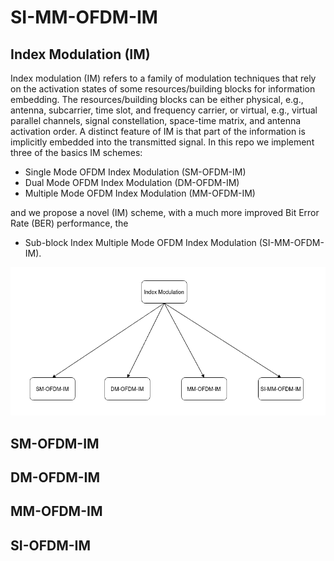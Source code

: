 # SI-MM-OFDM-IM


## Index Modulation (IM)

Index modulation (IM) refers to a family of modulation techniques that rely on the activation states of some resources/building blocks for information embedding. The resources/building blocks can be either physical, e.g., antenna, subcarrier, time slot, and frequency carrier, or virtual, e.g., virtual parallel channels, signal constellation, space-time matrix, and antenna activation order. A distinct feature of IM is that part of the information is implicitly embedded into the transmitted signal.
In this repo we implement three of the basics IM schemes:
* Single Mode OFDM Index Modulation (SM-OFDM-IM)
* Dual Mode OFDM Index Modulation (DM-OFDM-IM)
* Multiple Mode OFDM Index Modulation (MM-OFDM-IM)

and we propose a novel (IM) scheme, with a much more improved Bit Error Rate (BER) performance, the
* Sub-block Index Multiple Mode OFDM Index Modulation (SI-MM-OFDM-IM).

![alt text](https://github.com/ceffrosynis/Index-Modulation/blob/master/images/Arrow%20Diagram%20Casual%20Strcture(2).png)

## SM-OFDM-IM

## DM-OFDM-IM

## MM-OFDM-IM

## SI-OFDM-IM
